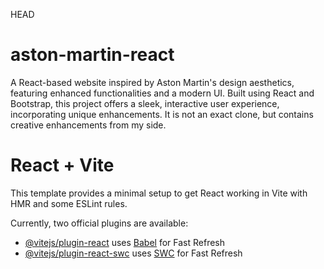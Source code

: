 HEAD
# aston-martin-react
A React-based website inspired by Aston Martin's design aesthetics, featuring enhanced functionalities and a modern UI. Built using React and Bootstrap, this project offers a sleek, interactive user experience, incorporating unique enhancements. It is not an exact clone, but contains creative enhancements from my side.

# React + Vite

This template provides a minimal setup to get React working in Vite with HMR and some ESLint rules.

Currently, two official plugins are available:

- [@vitejs/plugin-react](https://github.com/vitejs/vite-plugin-react/blob/main/packages/plugin-react/README.md) uses [Babel](https://babeljs.io/) for Fast Refresh
- [@vitejs/plugin-react-swc](https://github.com/vitejs/vite-plugin-react-swc) uses [SWC](https://swc.rs/) for Fast Refresh
